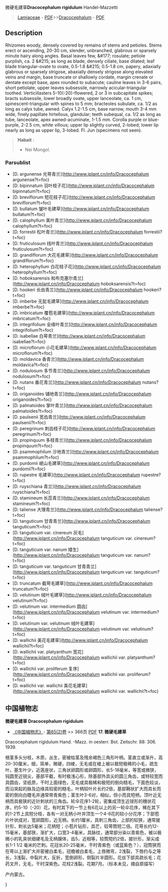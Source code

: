 微硬毛建草**Dracocephalum rigidulum** Handel-Mazzetti

> [Lamiaceae](http://www.iplant.cn/info/Lamiaceae?t=foc) - [PDF](http://www.iplant.cn/foc/pdf/Lamiaceae.pdf)>>[Dracocephalum](http://www.iplant.cn/info/Dracocephalum?t=foc) - [PDF](http://www.iplant.cn/foc/pdf/Dracocephalum.pdf)
## Description

Rhizomes woody, densely covered by remains of stems and petioles. Stems erect or ascending, 20-30 cm, slender, unbranched, glabrous or sparsely minute hairy along angles. Basal leaves few, &amp;#177; rosulate; petiole purplish, ca. 2 &amp;#215; as long as blade, densely ciliate, base dilated; leaf blade triangular-ovate to ovate, 0.5-1.8 &amp;#215; 0.5-1.8 cm, papery, adaxially glabrous or sparsely strigose, abaxially densely strigose along elevated veins and margin, base truncate or shallowly cordate, margin crenate or dentate except base, apex rounded to subacute; cauline leaves in 3-6 pairs, short petiolate, upper leaves subsessile, narrowly acicular-triangular toothed. Verticillasters 5-10(-20)-flowered, 2 or 3 in subcapitate spikes; bracts subsessile, lower broadly ovate, upper lanceolate, ca. 1 cm, spinescent-triangular with spines to 5 mm; bracteoles subulate, ca. 1/2 as long as calyx tube, awned. Calyx 1.2-1.5 cm, base narrow, mouth 3-4 mm wide, finely papillate hirtellous, glandular; teeth subequal, ca. 1/2 as long as tube, lanceolate, apex awned-acuminate, 1-1.5 mm. Corolla purple or blue-purple, 2-2.5 cm, white villous; upper lip slightly curved, 2-lobed; lower lip nearly as long as upper lip, 3-lobed. Fl. Jun (specimens not seen).

> **Habait** : 
>* Nei Mongol.

### Parsublist

* [D.  argunense  光萼青兰](http://www.iplant.cn/info/Dracocephalum argunense?t=foc)
* [D.  bipinnatum  羽叶枝子花](http://www.iplant.cn/info/Dracocephalum bipinnatum?t=foc)
* [D.  breviflorum  短花枝子花](http://www.iplant.cn/info/Dracocephalum breviflorum?t=foc)
* [D.  bullatum  皱叶毛建草](http://www.iplant.cn/info/Dracocephalum bullatum?t=foc)
* [D.  calophyllum  美叶青兰](http://www.iplant.cn/info/Dracocephalum calophyllum?t=foc)
* [D.  forrestii  松叶青兰](http://www.iplant.cn/info/Dracocephalum forrestii?t=foc)
* [D.  fruticulosum  线叶青兰](http://www.iplant.cn/info/Dracocephalum fruticulosum?t=foc)
* [D.  grandiflorum  大花毛建草](http://www.iplant.cn/info/Dracocephalum grandiflorum?t=foc)
* [D.  heterophyllum  白花枝子花](http://www.iplant.cn/info/Dracocephalum heterophyllum?t=foc)
* [D.  hoboksarensis  和布克塞尔青兰](http://www.iplant.cn/info/Dracocephalum hoboksarensis?t=foc)
* [D.  hookeri  长齿青兰](http://www.iplant.cn/info/Dracocephalum hookeri?t=foc)
* [D.  imberbe  无髭毛建草](http://www.iplant.cn/info/Dracocephalum imberbe?t=foc)
* [D.  imbricatum  覆苞毛建草](http://www.iplant.cn/info/Dracocephalum imbricatum?t=foc)
* [D.  integrifolium  全缘叶青兰](http://www.iplant.cn/info/Dracocephalum integrifolium?t=foc)
* [D.  isabellae  白萼青兰](http://www.iplant.cn/info/Dracocephalum isabellae?t=foc)
* [D.  microflorum  小花毛建草](http://www.iplant.cn/info/Dracocephalum microflorum?t=foc)
* [D.  moldavica  香青兰](http://www.iplant.cn/info/Dracocephalum moldavica?t=foc)
* [D.  nodulosum  多节青兰](http://www.iplant.cn/info/Dracocephalum nodulosum?t=foc)
* [D.  nutans  垂花青兰](http://www.iplant.cn/info/Dracocephalum nutans?t=foc)
* [D.  origanoides  铺地青兰](http://www.iplant.cn/info/Dracocephalum origanoides?t=foc)
* [D.  palmatoides  掌叶青兰](http://www.iplant.cn/info/Dracocephalum palmatoides?t=foc)
* [D.  paulsenii  宽齿青兰](http://www.iplant.cn/info/Dracocephalum paulsenii?t=foc)
* [D.  peregrinum  刺齿枝子花](http://www.iplant.cn/info/Dracocephalum peregrinum?t=foc)
* [D.  propinquum  多枝青兰](http://www.iplant.cn/info/Dracocephalum propinquum?t=foc)
* [D.  psammophilum  沙地青兰](http://www.iplant.cn/info/Dracocephalum psammophilum?t=foc)
* [D.  purdomii  岷山毛建草](http://www.iplant.cn/info/Dracocephalum purdomii?t=foc)
* [D.  rupestre  毛建草](http://www.iplant.cn/info/Dracocephalum rupestre?t=foc)
* [D.  ruyschiana  青兰](http://www.iplant.cn/info/Dracocephalum ruyschiana?t=foc)
* [D.  stamineum  长蕊青兰](http://www.iplant.cn/info/Dracocephalum stamineum?t=foc)
* [D.  taliense  大理青兰](http://www.iplant.cn/info/Dracocephalum taliense?t=foc)
* [D.  tanguticum  甘青青兰](http://www.iplant.cn/info/Dracocephalum tanguticum?t=foc)
* [D.  tanguticum var. cinereum  灰毛](http://www.iplant.cn/info/Dracocephalum tanguticum var. cinereum?t=foc)
* [D.  tanguticum var. nanum  矮生](http://www.iplant.cn/info/Dracocephalum tanguticum var. nanum?t=foc)
* [D.  tanguticum var. tanguticum  甘青青兰](http://www.iplant.cn/info/Dracocephalum tanguticum var. tanguticum?t=foc)
* [D.  truncatum  截萼毛建草](http://www.iplant.cn/info/Dracocephalum truncatum?t=foc)
* [D.  velutinum  绒叶毛建草](http://www.iplant.cn/info/Dracocephalum velutinum?t=foc)
* [D.  velutinum var. intermedium  圆齿](http://www.iplant.cn/info/Dracocephalum velutinum var. intermedium?t=foc)
* [D.  velutinum var. velutinum  绒叶毛建草](http://www.iplant.cn/info/Dracocephalum velutinum var. velutinum?t=foc)
* [D.  wallichii  美花毛建草](http://www.iplant.cn/info/Dracocephalum wallichii?t=foc)
* [D.  wallichii var. platyanthum  宽花](http://www.iplant.cn/info/Dracocephalum wallichii var. platyanthum?t=foc)
* [D.  wallichii var. proliferum  复序](http://www.iplant.cn/info/Dracocephalum wallichii var. proliferum?t=foc)
* [D.  wallichii var. wallichii  美花毛建草](http://www.iplant.cn/info/Dracocephalum wallichii var. wallichii?t=foc)

## 中国植物志
**微硬毛建草 Dracocephalum rigidulum**

* [《中国植物志》](http://www.iplant.cn/frps)- [第65(2)卷](http://www.iplant.cn/frps/vol/65(2)) >> 366页 [PDF](http://www.iplant.cn/frps/pdf/65(2)/366.PDF)
**17. 微硬毛建草**

Dracocephalum rigidulum Hand. -Mazz. in oesterr. Bot. Zeitschr. 88: 306. 1939.

根茎多头分枝，木质，丛生，密被枯茎及残余褐色三角形叶柄。茎直立或渐升，高20-30厘米，细，简单，微硬，四棱，无毛或在棱上被以极短极稀的小毛，疏生叶。基生叶少，近莲座状，三角状卵圆形或卵圆形，长5-18毫米，等宽或微狭，钝圆至近锐尖，基部平截，有时极浅心形，除基部外具尖的圆三角齿，或特较宽而具圆齿，坚纸质，干时上面绿色，无毛或具极稀和极短的倒向糙毛，下面色较淡，而沿突起的脉及边缘具较密的糙毛，叶柄较叶片长约2倍，基部鞘状扩大而具长而密的倒向白睫毛并通常带青紫色；茎生叶3-6对，相似，但小而具短柄，顶叶近无柄而具极狭的近针刺状的三角齿。轮伞花序1-2轮，密集成顶生近球形的穗状花序，约5-10（-20）花，有时其下的一节上有6花以上的另一轮伞花序，稀在其下的1-2节上具短分枝，各有一对无柄小叶并顶生一个4-6花的较小分花序；下部苞片叶状成对，宽卵圆形，近无柄，长约1厘米，具刺三角齿，上部的较狭，通常披针形，刺长达5毫米；花柄短；小苞片钻形，具芒，较萼筒短二倍。花萼长约12-15毫米，基部狭，渐扩大，口宽3-4毫米，具脉纹，通常部分染以青紫色，被以极微小的乳突状细硬毛及无柄腺体，齿5，近相等，较筒短约2倍，披针形，渐尖成长1-1 1/2 毫米的芒刺。花冠长20-25毫米，干时青紫色（或蓝紫色？），冠筒狭而在萼以上渐扩大并密被白柔毛，冠檐被白柔毛，上唇微弯，2浅裂，下唇约与之等长，3浅裂，中裂片大，反折，宽倒卵形，侧裂片半圆形。花丝下部具疏长毛；花药叉开，无毛，干时深紫色。花柱2浅裂。花期7月。（标本未见，摘自原描写）

产内蒙古。

}
